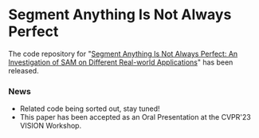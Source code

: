 # Segment Anything Is Not Always Perfect
The code repository for "[Segment Anything Is Not Always Perfect: An Investigation of SAM on Different Real-world Applications](https://arxiv.org/pdf/2304.05750.pdf)" has been released. 

### News
+ Related code being sorted out, stay tuned!
+ This paper has been accepted as an Oral Presentation at the CVPR'23 VISION Workshop.

